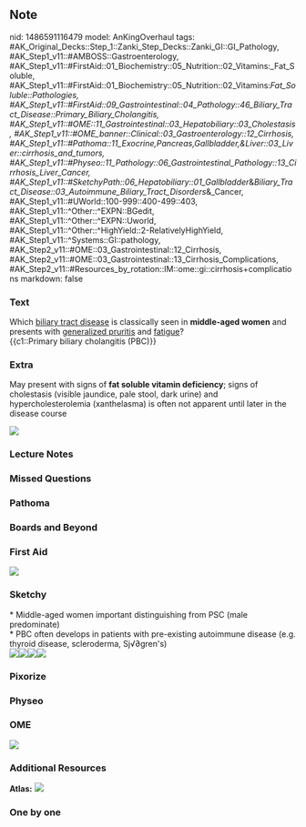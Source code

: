 ## Note
nid: 1486591116479
model: AnKingOverhaul
tags: #AK_Original_Decks::Step_1::Zanki_Step_Decks::Zanki_GI::GI_Pathology, #AK_Step1_v11::#AMBOSS::Gastroenterology, #AK_Step1_v11::#FirstAid::01_Biochemistry::05_Nutrition::02_Vitamins:_Fat_Soluble, #AK_Step1_v11::#FirstAid::01_Biochemistry::05_Nutrition::02_Vitamins:_Fat_Soluble::Pathologies, #AK_Step1_v11::#FirstAid::09_Gastrointestinal::04_Pathology::46_Biliary_Tract_Disease::Primary_Biliary_Cholangitis, #AK_Step1_v11::#OME::11_Gastrointestinal::03_Hepatobiliary::03_Cholestasis, #AK_Step1_v11::#OME_banner::Clinical::03_Gastroenterology::12_Cirrhosis, #AK_Step1_v11::#Pathoma::11_Exocrine,Pancreas,Gallbladder,&Liver::03_Liver::cirrhosis_and_tumors, #AK_Step1_v11::#Physeo::11_Pathology::06_Gastrointestinal_Pathology::13_Cirrhosis_Liver_Cancer, #AK_Step1_v11::#SketchyPath::06_Hepatobiliary::01_Gallbladder_&_Biliary_Tract_Disease::03_Autoimmune_Biliary_Tract_Disorders_&_Cancer, #AK_Step1_v11::#UWorld::100-999::400-499::403, #AK_Step1_v11::^Other::^EXPN::BGedit, #AK_Step1_v11::^Other::^EXPN::Uworld, #AK_Step1_v11::^Other::^HighYield::2-RelativelyHighYield, #AK_Step1_v11::^Systems::GI::pathology, #AK_Step2_v11::#OME::03_Gastrointestinal::12_Cirrhosis, #AK_Step2_v11::#OME::03_Gastrointestinal::13_Cirrhosis_Complications, #AK_Step2_v11::#Resources_by_rotation::IM::ome::gi::cirrhosis+complications
markdown: false

### Text
<div>
  <div>
    Which <u>biliary tract disease</u> is classically seen in
    <b>middle-aged women</b> and presents with <u>generalized
    pruritis</u> and <u>fatigue</u>?
  </div>
  <div>
    {{c1::Primary biliary cholangitis (PBC)}}
  </div>
</div>

### Extra
May present with signs of <b>fat soluble vitamin deficiency</b>;
signs of cholestasis (visible jaundice, pale stool, dark urine) and
hypercholesterolemia (xanthelasma) is often not apparent until
later in the disease course
<div><img src="paste-4887672782849.jpg"></div>

### Lecture Notes


### Missed Questions


### Pathoma


### Boards and Beyond


### First Aid
<img src="tmpJ60U4q.png">

### Sketchy
<div>
  * Middle-aged women important distinguishing from PSC (male
  predominate)
</div>
<div>
  * PBC often develops in patients with pre-existing autoimmune
  disease (e.g. thyroid disease, scleroderma, Sj√∂gren's)
</div><img src=
"Screen%20Shot%202020-01-26%20at%202.27.07%20PM.JPG"><img src=
"Screen%20Shot%202020-01-26%20at%202.27.16%20PM.JPG"><img src=
"Screen%20Shot%202020-01-26%20at%202.27.26%20PM.JPG"><img src=
"Zoverall%20picture%20(60)_1566160514431.JPG">

### Pixorize


### Physeo


### OME
<div class="ome-widget">
  <a href=
  "https://onlinemeded.org/spa/gastroenterology/cirrhosis/acquire?ref=anki">
  <img src="_OME_AnkiFlashcards_Lesson_1.png"></a>
</div>

### Additional Resources
<b>Atlas:</b> <img src="tmpU_HYzb.png">

### One by one

